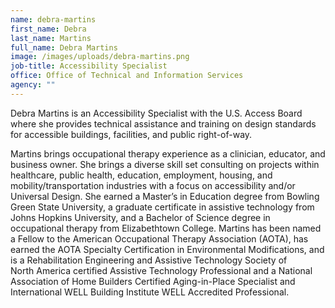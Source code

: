 ```yaml
---
name: debra-martins
first_name: Debra
last_name: Martins
full_name: Debra Martins
image: /images/uploads/debra-martins.png
job-title: Accessibility Specialist
office: Office of Technical and Information Services
agency: ""
---
```

Debra Martins is an Accessibility Specialist with the U.S. Access Board where she provides technical assistance and training on design standards for accessible buildings, facilities, and public right-of-way. 

Martins brings occupational therapy experience as a clinician, educator, and business owner. She brings a diverse skill set consulting on projects within healthcare, public health, education, employment, housing, and mobility/transportation industries with a focus on accessibility and/or Universal Design. She earned a Master’s in Education degree from Bowling Green State University, a graduate certificate in assistive technology from Johns Hopkins University, and a Bachelor of Science degree in occupational therapy from Elizabethtown College. Martins has been named a Fellow to the American Occupational Therapy Association (AOTA), has earned the AOTA Specialty Certification in Environmental Modifications, and is a Rehabilitation Engineering and Assistive Technology Society of North America certified Assistive Technology Professional and a National Association of Home Builders Certified Aging-in-Place Specialist and International WELL Building Institute WELL Accredited Professional.